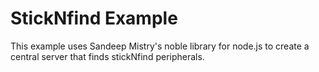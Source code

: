 # StickNfind Example

  This example uses Sandeep Mistry's noble library for node.js to create a central server that finds stickNfind peripherals.
  
